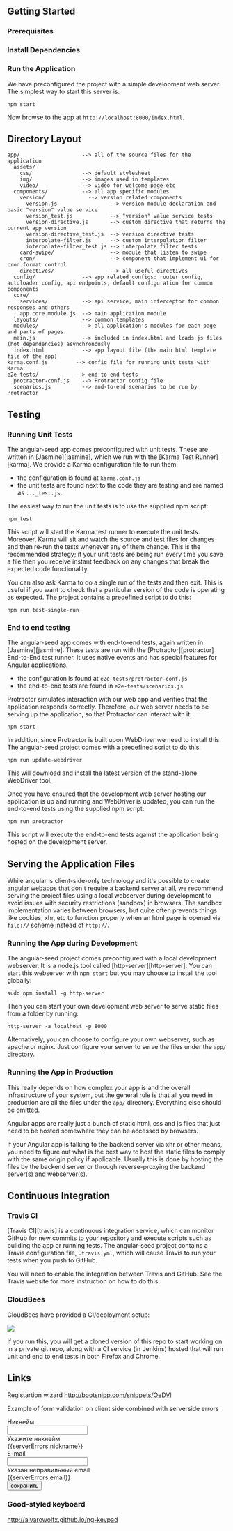 ## Getting Started


### Prerequisites


### Install Dependencies


### Run the Application

We have preconfigured the project with a simple development web server.  The simplest way to start
this server is:

```
npm start
```

Now browse to the app at `http://localhost:8000/index.html`.


## Directory Layout

```
app/                    --> all of the source files for the application
  assets/
    css/                --> default stylesheet
    img/                --> images used in templates
    video/              --> video for welcome page etc
  components/           --> all app specific modules
    version/              --> version related components
      version.js                 --> version module declaration and basic "version" value service
      version_test.js            --> "version" value service tests
      version-directive.js       --> custom directive that returns the current app version
      version-directive_test.js  --> version directive tests
      interpolate-filter.js      --> custom interpolation filter
      interpolate-filter_test.js --> interpolate filter tests
    card-swipe/                  --> module that listen to swipe
    cron/                        --> component that implement ui for cron format control
    directives/                  --> all useful directives
  config/               --> app related configs: router config, autoloader config, api endpoints, default configuration for common components
  core/
    services/           --> api service, main interceptor for common responses and others
    app.core.module.js  --> main application module
  layouts/              --> common templates
  modules/              --> all application's modules for each page and parts of pages
  main.js               --> included in index.html and loads js files (hot dependencies) asynchronously
  index.html            --> app layout file (the main html template file of the app)
karma.conf.js         --> config file for running unit tests with Karma
e2e-tests/            --> end-to-end tests
  protractor-conf.js    --> Protractor config file
  scenarios.js          --> end-to-end scenarios to be run by Protractor
```

## Testing



### Running Unit Tests

The angular-seed app comes preconfigured with unit tests. These are written in
[Jasmine][jasmine], which we run with the [Karma Test Runner][karma]. We provide a Karma
configuration file to run them.

* the configuration is found at `karma.conf.js`
* the unit tests are found next to the code they are testing and are named as `..._test.js`.

The easiest way to run the unit tests is to use the supplied npm script:

```
npm test
```

This script will start the Karma test runner to execute the unit tests. Moreover, Karma will sit and
watch the source and test files for changes and then re-run the tests whenever any of them change.
This is the recommended strategy; if your unit tests are being run every time you save a file then
you receive instant feedback on any changes that break the expected code functionality.

You can also ask Karma to do a single run of the tests and then exit.  This is useful if you want to
check that a particular version of the code is operating as expected.  The project contains a
predefined script to do this:

```
npm run test-single-run
```


### End to end testing

The angular-seed app comes with end-to-end tests, again written in [Jasmine][jasmine]. These tests
are run with the [Protractor][protractor] End-to-End test runner.  It uses native events and has
special features for Angular applications.

* the configuration is found at `e2e-tests/protractor-conf.js`
* the end-to-end tests are found in `e2e-tests/scenarios.js`

Protractor simulates interaction with our web app and verifies that the application responds
correctly. Therefore, our web server needs to be serving up the application, so that Protractor
can interact with it.

```
npm start
```

In addition, since Protractor is built upon WebDriver we need to install this.  The angular-seed
project comes with a predefined script to do this:

```
npm run update-webdriver
```

This will download and install the latest version of the stand-alone WebDriver tool.

Once you have ensured that the development web server hosting our application is up and running
and WebDriver is updated, you can run the end-to-end tests using the supplied npm script:

```
npm run protractor
```

This script will execute the end-to-end tests against the application being hosted on the
development server.

## Serving the Application Files

While angular is client-side-only technology and it's possible to create angular webapps that
don't require a backend server at all, we recommend serving the project files using a local
webserver during development to avoid issues with security restrictions (sandbox) in browsers. The
sandbox implementation varies between browsers, but quite often prevents things like cookies, xhr,
etc to function properly when an html page is opened via `file://` scheme instead of `http://`.


### Running the App during Development

The angular-seed project comes preconfigured with a local development webserver.  It is a node.js
tool called [http-server][http-server].  You can start this webserver with `npm start` but you may choose to
install the tool globally:

```
sudo npm install -g http-server
```

Then you can start your own development web server to serve static files from a folder by
running:

```
http-server -a localhost -p 8000
```

Alternatively, you can choose to configure your own webserver, such as apache or nginx. Just
configure your server to serve the files under the `app/` directory.


### Running the App in Production

This really depends on how complex your app is and the overall infrastructure of your system, but
the general rule is that all you need in production are all the files under the `app/` directory.
Everything else should be omitted.

Angular apps are really just a bunch of static html, css and js files that just need to be hosted
somewhere they can be accessed by browsers.

If your Angular app is talking to the backend server via xhr or other means, you need to figure
out what is the best way to host the static files to comply with the same origin policy if
applicable. Usually this is done by hosting the files by the backend server or through
reverse-proxying the backend server(s) and webserver(s).


## Continuous Integration

### Travis CI

[Travis CI][travis] is a continuous integration service, which can monitor GitHub for new commits
to your repository and execute scripts such as building the app or running tests. The angular-seed
project contains a Travis configuration file, `.travis.yml`, which will cause Travis to run your
tests when you push to GitHub.

You will need to enable the integration between Travis and GitHub. See the Travis website for more
instruction on how to do this.

### CloudBees

CloudBees have provided a CI/deployment setup:

<a href="https://grandcentral.cloudbees.com/?CB_clickstart=https://raw.github.com/CloudBees-community/angular-js-clickstart/master/clickstart.json">
<img src="https://d3ko533tu1ozfq.cloudfront.net/clickstart/deployInstantly.png"/></a>

If you run this, you will get a cloned version of this repo to start working on in a private git repo,
along with a CI service (in Jenkins) hosted that will run unit and end to end tests in both Firefox and Chrome.


## Links

Registartion wizard
http://bootsnipp.com/snippets/OeDVl

Example of form validation on client side combined with serverside errors
<form class="" ng-submit="submit()" name="profileForm" novalidate>
    <div class="form-group clearfix">
        <label class="control-label"><span>Никнейм</span></label>
        <div class="form-field"
             ng-class="{'error':(profileForm.nickname.$touched && profileForm.nickname.$invalid)
             || (profileForm.nickname.$invalid && !profileForm.nickname.$pristine)}">
            <input type="text" class="form-control" ng-model="profile.nickname" name="nickname" ng-required="true">
            <div class="message">Укажите никнейм</div>
            <span class="message show" ng-if="serverErrors.nickname">{{serverErrors.nickname}}</span>
        </div>
    </div>
    <div class="form-group clearfix">
        <label class="control-label"><span>E-mail</span></label>
        <div class="form-field"
             ng-class="{'error':(profileForm.email.$touched && profileForm.email.$invalid)
             || (profileForm.email.$invalid && !profileForm.email.$pristine)}">
            <input type="email" class="form-control" ng-model="profile.email" name="email" ng-required="true">
            <div class="message">Указан неправильный email</div>
            <span class="message show" ng-if="serverErrors.email">{{serverErrors.email}}</span>
        </div>
    </div>
    <div class="form-rightpart show">
        <button class="btn-reset btn-form" type="submit" ng-disabled="profileForm.$invalid">сохранить</button>
    </div>
</form>

### Good-styled keyboard
http://alvarowolfx.github.io/ng-keypad